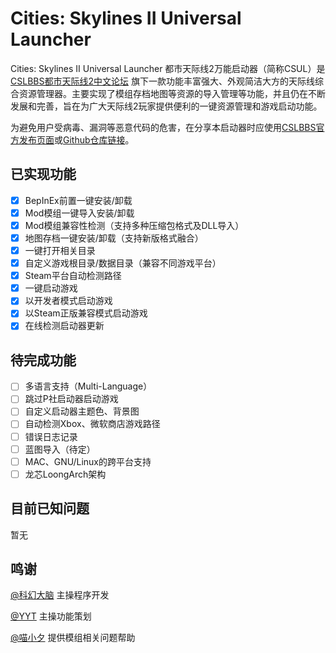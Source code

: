 # Cities: Skylines II Universal Launcher
Cities: Skylines II Universal Launcher 都市天际线2万能启动器（简称CSUL）是 [CSLBBS都市天际线2中文论坛](https://www.cslbbs.net/) 旗下一款功能丰富强大、外观简洁大方的天际线综合资源管理器。主要实现了模组存档地图等资源的导入管理等功能，并且仍在不断发展和完善，旨在为广大天际线2玩家提供便利的一键资源管理和游戏启动功能。

为避免用户受病毒、漏洞等恶意代码的危害，在分享本启动器时应使用[CSLBBS官方发布页面](https://www.cslbbs.net/csul/)或[Github仓库链接](https://github.com/Sci-fiBrain/CSUL/)。

## 已实现功能
- [x] BepInEx前置一键安装/卸载
- [x] Mod模组一键导入安装/卸载
- [x] Mod模组兼容性检测（支持多种压缩包格式及DLL导入）
- [x] 地图存档一键安装/卸载（支持新版格式融合）
- [x] 一键打开相关目录
- [x] 自定义游戏根目录/数据目录（兼容不同游戏平台）
- [x] Steam平台自动检测路径
- [x] 一键启动游戏
- [x] 以开发者模式启动游戏
- [x] 以Steam正版兼容模式启动游戏
- [x] 在线检测启动器更新

## 待完成功能
- [ ] 多语言支持（Multi-Language）
- [ ] 跳过P社启动器启动游戏
- [ ] 自定义启动器主题色、背景图
- [ ] 自动检测Xbox、微软商店游戏路径
- [ ] 错误日志记录
- [ ] 蓝图导入（待定）
- [ ] MAC、GNU/Linux的跨平台支持
- [ ] 龙芯LoongArch架构

## 目前已知问题
暂无

## 鸣谢
[@科幻大脑](https://github.com/Sci-fiBrain) 主操程序开发

[@YYT](https://github.com/SuperYYT) 主操功能策划 

[@喵小夕](https://space.bilibili.com/209728596/) 提供模组相关问题帮助
